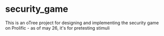 # security_game

This is an oTree project for designing and implementing the security game on Prolific - as of may 26, it's for pretesting stimuli 
